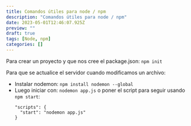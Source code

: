 ```yaml
---
title: Comandos útiles para node / npm
description: "Comandos útiles para node / npm"
date: 2023-05-01T12:46:07.925Z
preview: ""
draft: true
tags: [Node, npm]
categories: []
---
```


Para crear un proyecto y que nos cree el package.json:
`npm init`

Para que se actualice el servidor cuando modificamos un archivo:

- Instalar nodemon: `npm install nodemon --global`
- Luego iniciar con: `nodemon app.js` o poner el script para seguir usando `npm start`:
  ```node
  "scripts": {
    "start": "nodemon app.js"
  }
  ```
